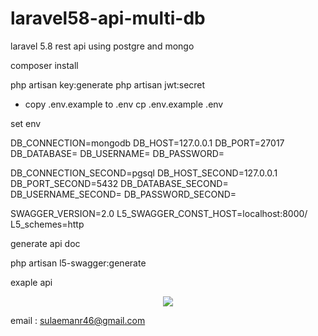 # laravel58-api-multi-db
laravel 5.8 rest api using postgre and mongo

composer install

php artisan key:generate
php artisan jwt:secret 

- copy .env.example to .env
  cp .env.example .env

set env

DB_CONNECTION=mongodb
DB_HOST=127.0.0.1
DB_PORT=27017
DB_DATABASE=
DB_USERNAME=
DB_PASSWORD=

DB_CONNECTION_SECOND=pgsql
DB_HOST_SECOND=127.0.0.1
DB_PORT_SECOND=5432
DB_DATABASE_SECOND=
DB_USERNAME_SECOND=
DB_PASSWORD_SECOND=

SWAGGER_VERSION=2.0
L5_SWAGGER_CONST_HOST=localhost:8000/
L5_schemes=http


generate api doc

php artisan  l5-swagger:generate

exaple api
<p align="center"><img src="https://i.ibb.co/Qdn8Kds/swauth.png"></p>

email :  sulaemanr46@gmail.com
